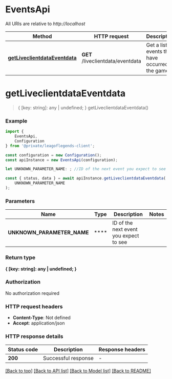 # EventsApi

All URIs are relative to *http://localhost*

|Method | HTTP request | Description|
|------------- | ------------- | -------------|
|[**getLiveclientdataEventdata**](#getliveclientdataeventdata) | **GET** /liveclientdata/eventdata | Get a list of events that have occurred in the game|

# **getLiveclientdataEventdata**
> { [key: string]: any | undefined; } getLiveclientdataEventdata()


### Example

```typescript
import {
    EventsApi,
    Configuration
} from '@private/leagoflegends-client';

const configuration = new Configuration();
const apiInstance = new EventsApi(configuration);

let UNKNOWN_PARAMETER_NAME: ; //ID of the next event you expect to see (optional)

const { status, data } = await apiInstance.getLiveclientdataEventdata(
    UNKNOWN_PARAMETER_NAME
);
```

### Parameters

|Name | Type | Description  | Notes|
|------------- | ------------- | ------------- | -------------|
| **UNKNOWN_PARAMETER_NAME** | ****| ID of the next event you expect to see | |


### Return type

**{ [key: string]: any | undefined; }**

### Authorization

No authorization required

### HTTP request headers

 - **Content-Type**: Not defined
 - **Accept**: application/json


### HTTP response details
| Status code | Description | Response headers |
|-------------|-------------|------------------|
|**200** | Successful response |  -  |

[[Back to top]](#) [[Back to API list]](../README.md#documentation-for-api-endpoints) [[Back to Model list]](../README.md#documentation-for-models) [[Back to README]](../README.md)

